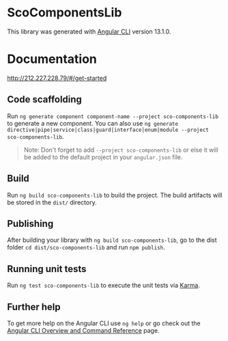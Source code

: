 # ScoComponentsLib

This library was generated with [Angular CLI](https://github.com/angular/angular-cli) version 13.1.0.

# Documentation
http://212.227.228.79/#/get-started

## Code scaffolding

Run `ng generate component component-name --project sco-components-lib` to generate a new component. You can also use `ng generate directive|pipe|service|class|guard|interface|enum|module --project sco-components-lib`.
> Note: Don't forget to add `--project sco-components-lib` or else it will be added to the default project in your `angular.json` file. 

## Build

Run `ng build sco-components-lib` to build the project. The build artifacts will be stored in the `dist/` directory.

## Publishing

After building your library with `ng build sco-components-lib`, go to the dist folder `cd dist/sco-components-lib` and run `npm publish`.

## Running unit tests

Run `ng test sco-components-lib` to execute the unit tests via [Karma](https://karma-runner.github.io).

## Further help

To get more help on the Angular CLI use `ng help` or go check out the [Angular CLI Overview and Command Reference](https://angular.io/cli) page.
